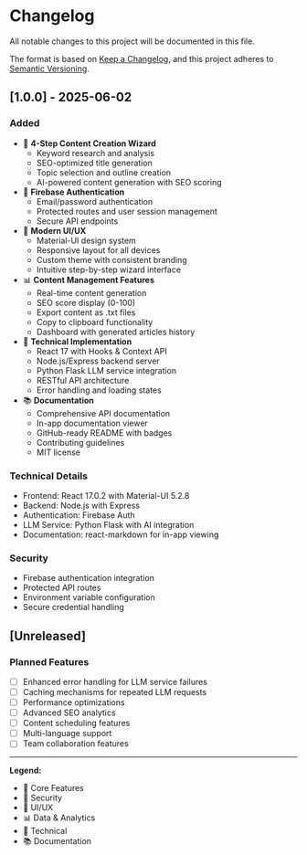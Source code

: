 # Changelog

All notable changes to this project will be documented in this file.

The format is based on [Keep a Changelog](https://keepachangelog.com/en/1.0.0/),
and this project adheres to [Semantic Versioning](https://semver.org/spec/v2.0.0.html).

## [1.0.0] - 2025-06-02

### Added
- 🎯 **4-Step Content Creation Wizard**
  - Keyword research and analysis
  - SEO-optimized title generation
  - Topic selection and outline creation
  - AI-powered content generation with SEO scoring
- 🔐 **Firebase Authentication**
  - Email/password authentication
  - Protected routes and user session management
  - Secure API endpoints
- 🎨 **Modern UI/UX**
  - Material-UI design system
  - Responsive layout for all devices
  - Custom theme with consistent branding
  - Intuitive step-by-step wizard interface
- 📊 **Content Management Features**
  - Real-time content generation
  - SEO score display (0-100)
  - Export content as .txt files
  - Copy to clipboard functionality
  - Dashboard with generated articles history
- 🔧 **Technical Implementation**
  - React 17 with Hooks & Context API
  - Node.js/Express backend server
  - Python Flask LLM service integration
  - RESTful API architecture
  - Error handling and loading states
- 📚 **Documentation**
  - Comprehensive API documentation
  - In-app documentation viewer
  - GitHub-ready README with badges
  - Contributing guidelines
  - MIT license

### Technical Details
- Frontend: React 17.0.2 with Material-UI 5.2.8
- Backend: Node.js with Express
- Authentication: Firebase Auth
- LLM Service: Python Flask with AI integration
- Documentation: react-markdown for in-app viewing

### Security
- Firebase authentication integration
- Protected API routes
- Environment variable configuration
- Secure credential handling

## [Unreleased]

### Planned Features
- [ ] Enhanced error handling for LLM service failures
- [ ] Caching mechanisms for repeated LLM requests
- [ ] Performance optimizations
- [ ] Advanced SEO analytics
- [ ] Content scheduling features
- [ ] Multi-language support
- [ ] Team collaboration features

---

**Legend:**
- 🎯 Core Features
- 🔐 Security
- 🎨 UI/UX
- 📊 Data & Analytics
- 🔧 Technical
- 📚 Documentation
